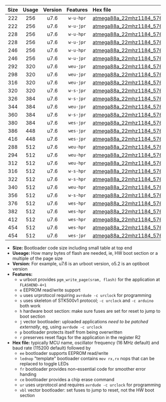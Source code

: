 |Size|Usage|Version|Features|Hex file|
|:-:|:-:|:-:|:-:|:--|
|222|256|u7.6|`w-u-hpr`|[atmega88a_22mhz1184_57600bps_ur.hex](https://raw.githubusercontent.com/stefanrueger/urboot/main//atmega88a_22mhz1184_57600bps_ur.hex)|
|222|256|u7.6|`w-u-jpr`|[atmega88a_22mhz1184_57600bps_ur_vbl.hex](https://raw.githubusercontent.com/stefanrueger/urboot/main//atmega88a_22mhz1184_57600bps_ur_vbl.hex)|
|228|256|u7.6|`w-u-hpr`|[atmega88a_22mhz1184_57600bps_lednop_ur.hex](https://raw.githubusercontent.com/stefanrueger/urboot/main//atmega88a_22mhz1184_57600bps_lednop_ur.hex)|
|228|256|u7.6|`w-u-jpr`|[atmega88a_22mhz1184_57600bps_lednop_ur_vbl.hex](https://raw.githubusercontent.com/stefanrueger/urboot/main//atmega88a_22mhz1184_57600bps_lednop_ur_vbl.hex)|
|246|256|u7.6|`w-u-hpr`|[atmega88a_22mhz1184_57600bps_lednop_fr_ur.hex](https://raw.githubusercontent.com/stefanrueger/urboot/main//atmega88a_22mhz1184_57600bps_lednop_fr_ur.hex)|
|246|256|u7.6|`w-u-jpr`|[atmega88a_22mhz1184_57600bps_lednop_fr_ur_vbl.hex](https://raw.githubusercontent.com/stefanrueger/urboot/main//atmega88a_22mhz1184_57600bps_lednop_fr_ur_vbl.hex)|
|292|320|u7.6|`weu-jpr`|[atmega88a_22mhz1184_57600bps_ee_ur_vbl.hex](https://raw.githubusercontent.com/stefanrueger/urboot/main//atmega88a_22mhz1184_57600bps_ee_ur_vbl.hex)|
|298|320|u7.6|`weu-jpr`|[atmega88a_22mhz1184_57600bps_ee_lednop_ur_vbl.hex](https://raw.githubusercontent.com/stefanrueger/urboot/main//atmega88a_22mhz1184_57600bps_ee_lednop_ur_vbl.hex)|
|316|320|u7.6|`weu-jpr`|[atmega88a_22mhz1184_57600bps_ee_lednop_fr_ur_vbl.hex](https://raw.githubusercontent.com/stefanrueger/urboot/main//atmega88a_22mhz1184_57600bps_ee_lednop_fr_ur_vbl.hex)|
|320|320|u7.6|`w-s-jpr`|[atmega88a_22mhz1184_57600bps_vbl.hex](https://raw.githubusercontent.com/stefanrueger/urboot/main//atmega88a_22mhz1184_57600bps_vbl.hex)|
|326|384|u7.6|`w-s-jpr`|[atmega88a_22mhz1184_57600bps_lednop_vbl.hex](https://raw.githubusercontent.com/stefanrueger/urboot/main//atmega88a_22mhz1184_57600bps_lednop_vbl.hex)|
|344|384|u7.6|`weu-jpr`|[atmega88a_22mhz1184_57600bps_ee_lednop_fr_ce_ur_vbl.hex](https://raw.githubusercontent.com/stefanrueger/urboot/main//atmega88a_22mhz1184_57600bps_ee_lednop_fr_ce_ur_vbl.hex)|
|360|384|u7.6|`w-s-jpr`|[atmega88a_22mhz1184_57600bps_lednop_fr_vbl.hex](https://raw.githubusercontent.com/stefanrueger/urboot/main//atmega88a_22mhz1184_57600bps_lednop_fr_vbl.hex)|
|380|384|u7.6|`wes-jpr`|[atmega88a_22mhz1184_57600bps_ee_vbl.hex](https://raw.githubusercontent.com/stefanrueger/urboot/main//atmega88a_22mhz1184_57600bps_ee_vbl.hex)|
|386|448|u7.6|`wes-jpr`|[atmega88a_22mhz1184_57600bps_ee_lednop_vbl.hex](https://raw.githubusercontent.com/stefanrueger/urboot/main//atmega88a_22mhz1184_57600bps_ee_lednop_vbl.hex)|
|416|448|u7.6|`wes-jpr`|[atmega88a_22mhz1184_57600bps_ee_lednop_fr_vbl.hex](https://raw.githubusercontent.com/stefanrueger/urboot/main//atmega88a_22mhz1184_57600bps_ee_lednop_fr_vbl.hex)|
|288|512|u7.6|`weu-hpr`|[atmega88a_22mhz1184_57600bps_ee_ur.hex](https://raw.githubusercontent.com/stefanrueger/urboot/main//atmega88a_22mhz1184_57600bps_ee_ur.hex)|
|294|512|u7.6|`weu-hpr`|[atmega88a_22mhz1184_57600bps_ee_lednop_ur.hex](https://raw.githubusercontent.com/stefanrueger/urboot/main//atmega88a_22mhz1184_57600bps_ee_lednop_ur.hex)|
|312|512|u7.6|`weu-hpr`|[atmega88a_22mhz1184_57600bps_ee_lednop_fr_ur.hex](https://raw.githubusercontent.com/stefanrueger/urboot/main//atmega88a_22mhz1184_57600bps_ee_lednop_fr_ur.hex)|
|316|512|u7.6|`w-s-hpr`|[atmega88a_22mhz1184_57600bps.hex](https://raw.githubusercontent.com/stefanrueger/urboot/main//atmega88a_22mhz1184_57600bps.hex)|
|322|512|u7.6|`w-s-hpr`|[atmega88a_22mhz1184_57600bps_lednop.hex](https://raw.githubusercontent.com/stefanrueger/urboot/main//atmega88a_22mhz1184_57600bps_lednop.hex)|
|340|512|u7.6|`weu-hpr`|[atmega88a_22mhz1184_57600bps_ee_lednop_fr_ce_ur.hex](https://raw.githubusercontent.com/stefanrueger/urboot/main//atmega88a_22mhz1184_57600bps_ee_lednop_fr_ce_ur.hex)|
|356|512|u7.6|`w-s-hpr`|[atmega88a_22mhz1184_57600bps_lednop_fr.hex](https://raw.githubusercontent.com/stefanrueger/urboot/main//atmega88a_22mhz1184_57600bps_lednop_fr.hex)|
|376|512|u7.6|`wes-hpr`|[atmega88a_22mhz1184_57600bps_ee.hex](https://raw.githubusercontent.com/stefanrueger/urboot/main//atmega88a_22mhz1184_57600bps_ee.hex)|
|382|512|u7.6|`wes-hpr`|[atmega88a_22mhz1184_57600bps_ee_lednop.hex](https://raw.githubusercontent.com/stefanrueger/urboot/main//atmega88a_22mhz1184_57600bps_ee_lednop.hex)|
|412|512|u7.6|`wes-hpr`|[atmega88a_22mhz1184_57600bps_ee_lednop_fr.hex](https://raw.githubusercontent.com/stefanrueger/urboot/main//atmega88a_22mhz1184_57600bps_ee_lednop_fr.hex)|
|454|512|u7.6|`wes-hpr`|[atmega88a_22mhz1184_57600bps_ee_lednop_fr_ce.hex](https://raw.githubusercontent.com/stefanrueger/urboot/main//atmega88a_22mhz1184_57600bps_ee_lednop_fr_ce.hex)|
|454|512|u7.6|`wes-jpr`|[atmega88a_22mhz1184_57600bps_ee_lednop_fr_ce_vbl.hex](https://raw.githubusercontent.com/stefanrueger/urboot/main//atmega88a_22mhz1184_57600bps_ee_lednop_fr_ce_vbl.hex)|

- **Size:** Bootloader code size including small table at top end
- **Useage:** How many bytes of flash are needed, ie, HW boot section or a multiple of the page size
- **Version:** For example, u7.6 is an urboot version, o5.2 is an optiboot version
- **Features:**
  + `w` urboot provides `pgm_write_page(sram, flash)` for the application at `FLASHEND-4+1`
  + `e` EEPROM read/write support
  + `u` uses urprotocol requiring `avrdude -c urclock` for programming
  + `s` uses skeleton of STK500v1 protocol; `-c urclock` and `-c arduino` both work
  + `h` hardware boot section: make sure fuses are set for reset to jump to boot section
  + `j` vector bootloader: uploaded applications *need to be patched externally*, eg, using `avrdude -c urclock`
  + `p` bootloader protects itself from being overwritten
  + `r` preserves reset flags for the application in the register R2
- **Hex file:** typically MCU name, oscillator frequency (16 MHz default) and baud rate (115200 default) followed by
  + `ee` bootloader supports EEPROM read/write
  + `lednop` "template" bootloader contains `mov rx,rx` nops that can be replaced to toggle LEDs
  + `fr` bootloader provides non-essential code for smoother error handing
  + `ce` bootloader provides a chip erase command
  + `ur` uses urprotocol and requires `avrdude -c urclock` for programming
  + `vbl` vector bootloader: set fuses to jump to reset, not the HW boot section
